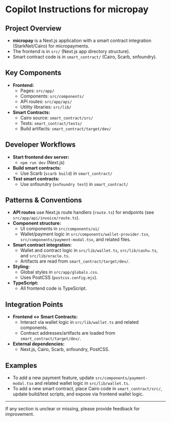 # Copilot Instructions for micropay

## Project Overview
- **micropay** is a Next.js application with a smart contract integration (StarkNet/Cairo) for micropayments.
- The frontend is in `src/` (Next.js app directory structure).
- Smart contract code is in `smart_contract/` (Cairo, Scarb, snfoundry).

## Key Components
- **Frontend:**
  - Pages: `src/app/`
  - Components: `src/components/`
  - API routes: `src/app/api/`
  - Utility libraries: `src/lib/`
- **Smart Contracts:**
  - Cairo source: `smart_contract/src/`
  - Tests: `smart_contract/tests/`
  - Build artifacts: `smart_contract/target/dev/`

## Developer Workflows
- **Start frontend dev server:**
  - `npm run dev` (Next.js)
- **Build smart contracts:**
  - Use Scarb (`scarb build`) in `smart_contract/`
- **Test smart contracts:**
  - Use snfoundry (`snfoundry test`) in `smart_contract/`

## Patterns & Conventions
- **API routes** use Next.js route handlers (`route.ts`) for endpoints (see `src/app/api/invoice/route.ts`).
- **Component structure:**
  - UI components in `src/components/ui/`
  - Wallet/payment logic in `src/components/wallet-provider.tsx`, `src/components/payment-modal.tsx`, and related files.
- **Smart contract integration:**
  - Wallet and contract logic in `src/lib/wallet.ts`, `src/lib/cashu.ts`, and `src/lib/oracle.ts`.
  - Artifacts are read from `smart_contract/target/dev/`.
- **Styling:**
  - Global styles in `src/app/globals.css`.
  - Uses PostCSS (`postcss.config.mjs`).
- **TypeScript:**
  - All frontend code is TypeScript.

## Integration Points
- **Frontend ↔ Smart Contracts:**
  - Interact via wallet logic in `src/lib/wallet.ts` and related components.
  - Contract addresses/artifacts are loaded from `smart_contract/target/dev/`.
- **External dependencies:**
  - Next.js, Cairo, Scarb, snfoundry, PostCSS.

## Examples
- To add a new payment feature, update `src/components/payment-modal.tsx` and related wallet logic in `src/lib/wallet.ts`.
- To add a new smart contract, place Cairo code in `smart_contract/src/`, update build/test scripts, and expose via frontend wallet logic.

---
If any section is unclear or missing, please provide feedback for improvement.